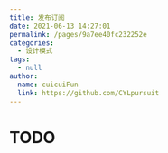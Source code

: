 ```yaml
---
title: 发布订阅
date: 2021-06-13 14:27:01
permalink: /pages/9a7ee40fc232252e
categories:
  - 设计模式
tags:
  - null
author:
  name: cuicuiFun
  link: https://github.com/CYLpursuit
---
```


# TODO
